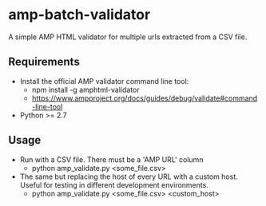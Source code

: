 # amp-batch-validator
A simple AMP HTML validator for multiple urls extracted from a CSV file.

## Requirements
- Install the official AMP validator command line tool: 
  - npm install -g amphtml-validator
  - https://www.ampproject.org/docs/guides/debug/validate#command-line-tool
- Python >= 2.7

## Usage
- Run with a CSV file. There must be a 'AMP URL' column
  - python amp_validate.py <some_file.csv>
- The same but replacing the host of every URL with a custom host. Useful for testing in different development environments.
  - python amp_validate.py <some_file.csv> <custom_host>
